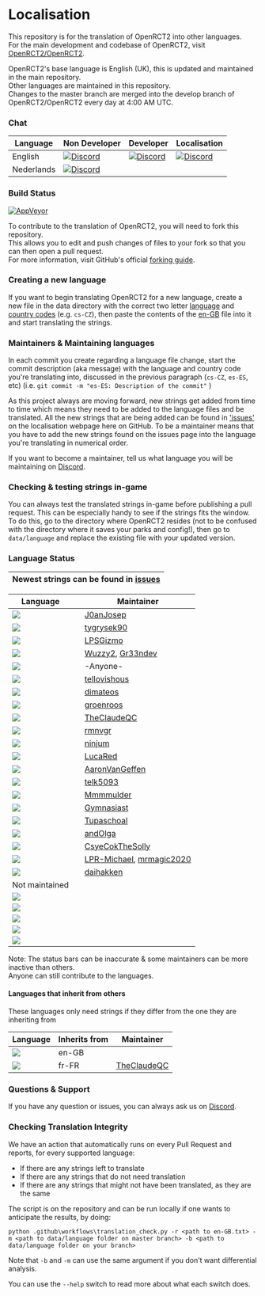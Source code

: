 <!--TO VIEW THE DOCUMENT CORRECTLY: USE LINE WRAP METHOD "NO WRAP"-->
<!--   Lines within these brackets are invisible and guides you   -->

# Localisation
This repository is for the translation of OpenRCT2 into other languages.<br/>
For the main development and codebase of OpenRCT2, visit [OpenRCT2/OpenRCT2](https://github.com/OpenRCT2/OpenRCT2).

OpenRCT2's base language is English (UK), this is updated and maintained in the main repository.<br/>
Other languages are maintained in this repository.<br/>
Changes to the master branch are merged into the develop branch of OpenRCT2/OpenRCT2 every day at 4:00 AM UTC.

### Chat
| Language | Non Developer | Developer | Localisation |
|----------|---------------|-----------|--------------|
| English | [![Discord](https://img.shields.io/badge/discord-general-blue.svg)](https://discord.gg/ZXZd8D8) | [![Discord](https://img.shields.io/badge/discord-development-yellowgreen.svg)](https://discord.gg/fsEwSWs) | [![Discord](https://img.shields.io/badge/discord-localisation-green.svg)](https://discord.gg/sxnrvX9) |
| Nederlands | [![Discord](https://img.shields.io/badge/discord-general-blue.svg)](https://discord.gg/cQYSXzW) | | |


### Build Status
[![AppVeyor](https://ci.appveyor.com/api/projects/status/fkf22bp6tw8lxg6m?svg=true)](https://ci.appveyor.com/project/OpenRCT2/localisation)

To contribute to the translation of OpenRCT2, you will need to fork this repository.<br/>
This allows you to edit and push changes of files to your fork so that you can then open a pull request.<br/>
For more information, visit GitHub's official [forking guide](https://guides.github.com/activities/forking/).

### Creating a new language
If you want to begin translating OpenRCT2 for a new language, create a new file in the data directory with the correct two letter [language](https://en.wikipedia.org/wiki/List_of_ISO_639-1_codes#Partial_ISO_639_table) and [country codes](https://en.wikipedia.org/wiki/ISO_3166-1_alpha-2#Decoding_table) (e.g. `cs-CZ`), then paste the contents of the [en-GB](https://github.com/OpenRCT2/OpenRCT2/blob/develop/data/language/en-GB.txt) file into it and start translating the strings.

### Maintainers & Maintaining languages
In each commit you create regarding a language file change, start the commit description (aka message) with the language and country code you're translating into, discussed in the previous paragraph (`cs-CZ`, `es-ES`, etc) (i.e. `git commit -m "es-ES: Description of the commit"` )

As this project always are moving forward, new strings get added from time to time which means they need to be added to the language files and be translated. All the new strings that are being added can be found in ['issues'](https://github.com/OpenRCT2/Localisation/issues) on the localisation webpage here on GitHub. To be a maintainer means that you have to add the new strings found on the issues page into the language you're translating in numerical order.

If you want to become a maintainer, tell us what language you will be maintaining on [Discord](https://discord.gg/sxnrvX9).

### Checking & testing strings in-game
You can always test the translated strings in-game before publishing a pull request. This can be especially handy to see if the strings fits the window.<br/>
To do this, go to the directory where OpenRCT2 resides (not to be confused with the directory where it saves your parks and config!), then go to `data/language` and replace the existing file with your updated version.

### Language Status
| Newest strings can be found in [issues](https://github.com/OpenRCT2/Localisation/issues) |
| -----------------------------------------------------------------------------------------|

| Language                                                                                                                                      |   | Maintainer                                                                                   |
|-----------------------------------------------------------------------------------------------------------------------------------------------|---|----------------------------------------------------------------------------------------------|
| [![](https://img.shields.io/badge/ca--ES-maintained-green.svg)](https://github.com/OpenRCT2/Localisation/blob/master/data/language/ca-ES.txt) |   | [J0anJosep](https://github.com/J0anJosep)                                                    |
| [![](https://img.shields.io/badge/cs--CZ-maintained-green.svg)](https://github.com/OpenRCT2/Localisation/blob/master/data/language/cs-CZ.txt) |   | [tygrysek90](https://github.com/tygrysek90)                                                                                             |
| [![](https://img.shields.io/badge/da--DK-maintained-green.svg)](https://github.com/OpenRCT2/Localisation/blob/master/data/language/da-DK.txt) |   | [LPSGizmo](https://github.com/LPSGizmo)                                                      |
| [![](https://img.shields.io/badge/de--DE-maintained-green.svg)](https://github.com/OpenRCT2/Localisation/blob/master/data/language/de-DE.txt) |   | [Wuzzy2](https://github.com/Wuzzy2), [Gr33ndev](https://github.com/gr33ndev)                 |
| [![](https://img.shields.io/badge/en--GB-maintained-green.svg)](https://github.com/OpenRCT2/OpenRCT2/blob/develop/data/language/en-GB.txt   ) |   | -Anyone-                                                                                     |
| [![](https://img.shields.io/badge/eo--ZZ-maintained-green.svg)](https://github.com/OpenRCT2/Localisation/blob/master/data/language/eo-ZZ.txt) |   | [tellovishous](https://github.com/tellovishous)                                              |
| [![](https://img.shields.io/badge/es--ES-maintained-green.svg)](https://github.com/OpenRCT2/Localisation/blob/master/data/language/es-ES.txt) |   | [dimateos](https://github.com/dimateos) 		                                                   |
| [![](https://img.shields.io/badge/fi--FI-maintained-green.svg)](https://github.com/OpenRCT2/Localisation/blob/master/data/language/fi-FI.txt) |   | [groenroos](https://github.com/groenroos)                                                    |
| [![](https://img.shields.io/badge/fr--CA-maintained-green.svg)](https://github.com/OpenRCT2/Localisation/blob/master/data/language/fr-FR.txt) |   | [TheClaudeQC](https://github.com/TheClaudeQC)                                                     |
| [![](https://img.shields.io/badge/fr--FR-maintained-green.svg)](https://github.com/OpenRCT2/Localisation/blob/master/data/language/fr-FR.txt) |   | [rmnvgr](https://github.com/rmnvgr)                                                          |
| [![](https://img.shields.io/badge/gl--ES-maintained-green.svg)](https://github.com/OpenRCT2/Localisation/blob/master/data/language/gl-ES.txt)  |   | [ninjum](https://github.com/ninjum)                                                          |
| [![](https://img.shields.io/badge/it--IT-maintained-green.svg)](https://github.com/OpenRCT2/Localisation/blob/master/data/language/it-IT.txt) |   | [LucaRed](https://github.com/LucaRed)                                                        |
| [![](https://img.shields.io/badge/ja--JP-maintained-green.svg)](https://github.com/OpenRCT2/Localisation/blob/master/data/language/ja-JP.txt) |   | [AaronVanGeffen](https://github.com/AaronVanGeffen)                                          |
| [![](https://img.shields.io/badge/ko--KR-maintained-green.svg)](https://github.com/OpenRCT2/Localisation/blob/master/data/language/ko-KR.txt) |   | [telk5093](https://github.com/telk5093)                                                      |
| [![](https://img.shields.io/badge/nb--NO-maintained-green.svg)](https://github.com/OpenRCT2/Localisation/blob/master/data/language/nb-NO.txt) |   | [Mmmmulder](https://github.com/Mmmmulder)                                                    |
| [![](https://img.shields.io/badge/nl--NL-maintained-green.svg)](https://github.com/OpenRCT2/Localisation/blob/master/data/language/nl-NL.txt) |   | [Gymnasiast](https://github.com/Gymnasiast )                                                 |
| [![](https://img.shields.io/badge/pt--BR-maintained-green.svg)](https://github.com/OpenRCT2/Localisation/blob/master/data/language/pt-BR.txt) |   | [Tupaschoal](https://github.com/Tupaschoal)                                                  |
| [![](https://img.shields.io/badge/ru--RU-maintained-green.svg)](https://github.com/OpenRCT2/Localisation/blob/master/data/language/ru-RU.txt)     |   | [andOlga](https://github.com/andOlga)                                                                                             |
| [![](https://img.shields.io/badge/uk--UA-maintained-green.svg)](https://github.com/OpenRCT2/Localisation/blob/master/data/language/uk-UA.txt) |   | [CsyeCokTheSolly](https://github.com/CsyeCokTheSolly)                                        |
| [![](https://img.shields.io/badge/zh--CN-maintained-green.svg)](https://github.com/OpenRCT2/Localisation/blob/master/data/language/zh-CN.txt) |   | [LPR-Michael](https://github.com/LPR-Michael), [mrmagic2020](https://github.com/mrmagic2020) |
| [![](https://img.shields.io/badge/zh--TW-maintained-green.svg)](https://github.com/OpenRCT2/Localisation/blob/master/data/language/zh-TW.txt) |   | [daihakken](https://github.com/daihakken)                                                    |
| Not maintained <!-- Languages that are outdated with strings missing from OpenRCT2/vanilla-->                                                 |   |                                                                                              |
| [![](https://img.shields.io/badge/ar--EG-outdated-yellow.svg)](https://github.com/OpenRCT2/Localisation/blob/master/data/language/ar-EG.txt)  |   |                                                                                              |
| [![](https://img.shields.io/badge/hu--HU-outdated-yellow.svg)](https://github.com/OpenRCT2/Localisation/blob/master/data/language/hu-HU.txt)  |   |                                                                                              |
| [![](https://img.shields.io/badge/pl--PL-outdated-yellow.svg)](https://github.com/OpenRCT2/Localisation/blob/master/data/language/pl-PL.txt)  |   |                                                                                              |
| [![](https://img.shields.io/badge/sv--SE-outdated-yellow.svg)](https://github.com/OpenRCT2/Localisation/blob/master/data/language/sv-SE.txt)  |   |                                                                                              |
| [![](https://img.shields.io/badge/tr--TR-outdated-red.svg)](https://github.com/OpenRCT2/Localisation/blob/master/data/language/tr-TR.txt)     |   |                                                                                              |

Note:  The status bars can be inaccurate & some maintainers can be more inactive than others.<br/>
Anyone can still contribute to the languages.

#### Languages that inherit from others

These languages only need strings if they differ from the one they are inheriting from

| Language | Inherits from | Maintainer |          
| -------- | ------------- | ---------- |
| [![](https://img.shields.io/badge/en--US-maintained-green.svg)](https://github.com/OpenRCT2/Localisation/blob/master/data/language/en-US.txt) | en-GB |  |
| [![](https://img.shields.io/badge/fr--CA-maintained-green.svg)](https://github.com/OpenRCT2/Localisation/blob/master/data/language/fr-CA.txt) | fr-FR | [TheClaudeQC](https://github.com/TheClaudeQC) |

### Questions & Support

If you have any question or issues, you can always ask us on [Discord](https://discord.gg/sxnrvX9).

### Checking Translation Integrity

We have an action that automatically runs on every Pull Request and reports, for every supported language:

- If there are any strings left to translate
- If there are any strings that do not need translation
- If there are any strings that might not have been translated, as they are the same

The script is on the repository and can be run locally if one wants to anticipate the results, by doing:

```
python .github\workflows\translation_check.py -r <path to en-GB.txt> -m <path to data/language folder on master branch> -b <path to data/language folder on your branch>
```

Note that `-b` and `-m` can use the same argument if you don't want differential analysis.

You can use the `--help` switch to read more about what each switch does.
